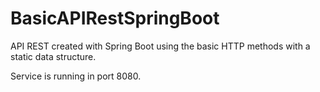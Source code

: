 # BasicAPIRestSpringBoot

API REST created with Spring Boot using the basic HTTP methods with a static data structure.

Service is running in port 8080.
